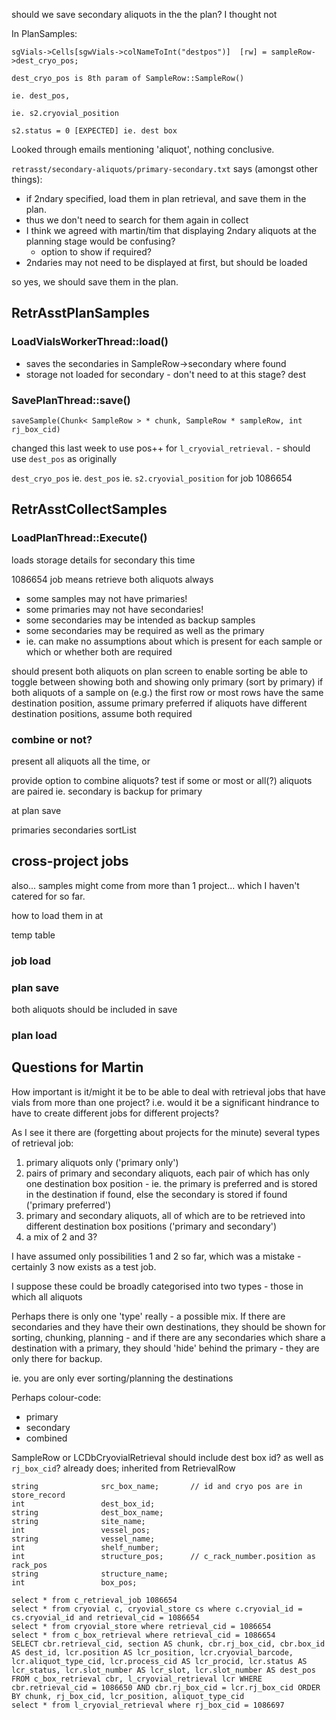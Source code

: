 should we save secondary aliquots in the the plan? I thought not

In PlanSamples:

    sgVials->Cells[sgwVials->colNameToInt("destpos")]  [rw] = sampleRow->dest_cryo_pos;

    dest_cryo_pos is 8th param of SampleRow::SampleRow()

    ie. dest_pos, 

    ie. s2.cryovial_position

    s2.status = 0 [EXPECTED] ie. dest box

Looked through emails mentioning 'aliquot', nothing conclusive.

`retrasst/secondary-aliquots/primary-secondary.txt` says (amongst other things):

  * if 2ndary specified, load them in plan retrieval, and save them in the plan.
  * thus we don't need to search for them again in collect
  * I think we agreed with martin/tim that displaying 2ndary aliquots at the planning stage would be confusing? 
     * option to show if required?
  * 2ndaries may not need to be displayed at first, but should be loaded

so yes, we should save them in the plan.

## RetrAsstPlanSamples

### LoadVialsWorkerThread::load()

* saves the secondaries in SampleRow->secondary where found
* storage not loaded for secondary - don't need to at this stage?
dest

### SavePlanThread::save() 

    saveSample(Chunk< SampleRow > * chunk, SampleRow * sampleRow, int rj_box_cid)

changed this last week to use pos++ for `l_cryovial_retrieval.` - should use `dest_pos` as originally

`dest_cryo_pos`  ie. `dest_pos` ie. `s2.cryovial_position` for job 1086654

## RetrAsstCollectSamples

### LoadPlanThread::Execute()

loads storage details for secondary this time

1086654 job means retrieve both aliquots always

* some samples may not have primaries!
* some primaries may not have secondaries!
* some secondaries may be intended as backup samples
* some secondaries may be required as well as the primary
* ie. can make no assumptions about which is present for each sample or which or whether both are required

should present both aliquots on plan screen to enable sorting
be able to toggle between showing both and showing only primary (sort by primary)
if both aliquots of a sample on (e.g.) the first row or most rows have the same destination position, assume primary preferred
if aliquots have different destination positions, assume both required

### combine or not?

present all aliquots all the time, or 

provide option to combine aliquots?
test if some or most or all(?) aliquots are paired ie. secondary is backup for primary
 
at plan save

primaries
secondaries
sortList

## cross-project jobs

also... samples might come from more than 1 project... which I haven't catered for so far. 

how to load them in at

temp table

### job load



### plan save

both aliquots should be included in save

### plan load

## Questions for Martin

How important is it/might it be to be able to deal with retrieval jobs that have vials from more than one project? i.e. would it be a significant hindrance to have to create different jobs for different projects?

As I see it there are (forgetting about projects for the minute) several types of retrieval job:

1. primary aliquots only ('primary only')
2. pairs of primary and secondary aliquots, each pair of which has only one destination box position - ie. the primary is preferred and is stored in the destination if found, else the secondary is stored if found ('primary preferred')
3. primary and secondary aliquots, all of which are to be retrieved into different destination box positions ('primary and secondary')
4. a mix of 2 and 3?

I have assumed only possibilities 1 and 2 so far, which was a mistake - certainly 3 now exists as a test job.

I suppose these could be broadly categorised into two types - those in which all aliquots 

Perhaps there is only one 'type' really - a possible mix. If there are secondaries and they have their own destinations, they should be shown for sorting, chunking, planning - and if there are any secondaries which share a destination with a primary, they should 'hide' behind the primary - they are only there for backup.

ie. you are only ever sorting/planning the destinations

Perhaps colour-code:

 * primary
 * secondary
 * combined

SampleRow or LCDbCryovialRetrieval should include dest box id?
  as well as `rj_box_cid`?
already does; inherited from RetrievalRow

    string              src_box_name;       // id and cryo pos are in store_record
    int                 dest_box_id;
    string              dest_box_name;
    string              site_name;
    int                 vessel_pos;
    string              vessel_name;
    int                 shelf_number;
    int                 structure_pos;      // c_rack_number.position as rack_pos
    string              structure_name;
    int                 box_pos;

    select * from c_retrieval_job 1086654
    select * from cryovial c, cryovial_store cs where c.cryovial_id = cs.cryovial_id and retrieval_cid = 1086654
    select * from cryovial_store where retrieval_cid = 1086654
    select * from c_box_retrieval where retrieval_cid = 1086654
    SELECT cbr.retrieval_cid, section AS chunk, cbr.rj_box_cid, cbr.box_id AS dest_id, lcr.position AS lcr_position, lcr.cryovial_barcode, lcr.aliquot_type_cid, lcr.process_cid AS lcr_procid, lcr.status AS lcr_status, lcr.slot_number AS lcr_slot, lcr.slot_number AS dest_pos FROM c_box_retrieval cbr, l_cryovial_retrieval lcr WHERE cbr.retrieval_cid = 1086650 AND cbr.rj_box_cid = lcr.rj_box_cid ORDER BY chunk, rj_box_cid, lcr_position, aliquot_type_cid
    select * from l_cryovial_retrieval where rj_box_cid = 1086697
